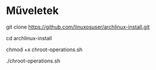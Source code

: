 # Műveletek

git clone https://github.com/linuxosuser/archlinux-install.git

cd archlinux-install

chmod +x chroot-operations.sh

./chroot-operations.sh
